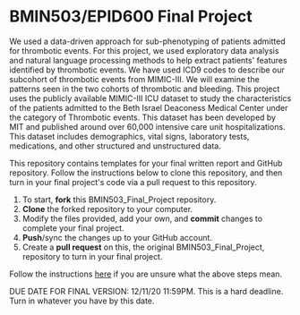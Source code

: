 # BMIN503/EPID600 Final Project

We used a data-driven approach for sub-phenotyping of patients admitted for thrombotic events. For this project, we used exploratory data analysis and natural language processing methods to help extract patients' features identified by thrombotic events. We have used ICD9 codes to describe our subcohort of thrombotic events from MIMIC-III. We will examine the patterns seen in the two cohorts of thrombotic and bleeding. This project uses the publicly available MIMIC-III ICU dataset to study the characteristics of the patients admitted to the Beth Israel Deaconess Medical Center under the category of Thrombotic events. This dataset has been developed by MIT and published around over 60,000 intensive care unit hospitalizations. This dataset includes demographics, vital signs, laboratory tests, medications, and other structured and unstructured data.


This repository contains templates for your final written report and GitHub repository. Follow the instructions below to clone this repository, and then turn in your final project's code via a pull request to this repository.

1. To start, **fork** this BMIN503_Final_Project repository.
1. **Clone** the forked repository to your computer.
1. Modify the files provided, add your own, and **commit** changes to complete your final project.
1. **Push**/sync the changes up to your GitHub account.
1. Create a **pull request** on this, the original BMIN503_Final_Project, repository to turn in your final project.

Follow the instructions [here][forking] if you are unsure what the above steps mean.

DUE DATE FOR FINAL VERSION: 12/11/20 11:59PM. This is a hard deadline. Turn in whatever you have by this date.


<!-- Links -->
[forking]: https://guides.github.com/activities/forking/

